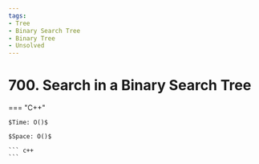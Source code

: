 ```yaml
---
tags:
- Tree
- Binary Search Tree
- Binary Tree
- Unsolved
---
```



# 700. Search in a Binary Search Tree

=== "C++"

    $Time: O()$

    $Space: O()$

    ``` c++
    ```